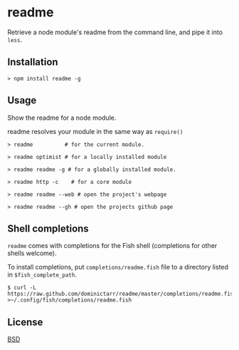 # readme

Retrieve a node module's readme from the command line, and pipe it into `less`.

## Installation

```
> npm install readme -g
```

## Usage

Show the readme for a node module.

readme resolves your module in the same way as `require()`

```
> readme          # for the current module.

> readme optimist # for a locally installed module

> readme readme -g # for a globally installed module.

> readme http -c    # for a core module

> readme readme --web # open the project's webpage

> readme readme --gh # open the projects github page
```

## Shell completions

`readme` comes with completions for the Fish shell (completions for other shells welcome).

To install completions, put `completions/readme.fish` file to a directory listed in `$fish_complete_path`.

```
$ curl -L https://raw.github.com/dominictarr/readme/master/completions/readme.fish >~/.config/fish/completions/readme.fish
```

## License

[BSD](http://opensource.org/licenses/BSD-2-Clause)
